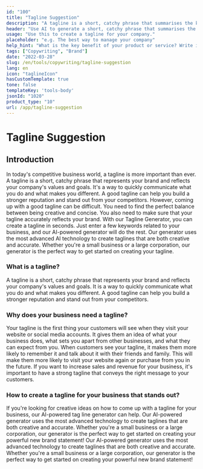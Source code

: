 ```yaml
---
id: "100"
title: "Tagline Suggestion"
description: "A tagline is a short, catchy phrase that summarises the key benefit of a product or service. It is often used in advertising and marketing, and it should be able to capture the essence of the company in a few words."
header: "Use AI to generate a short, catchy phrase that summarises the key benefit of your product or service."
usage: "Use this to create a tagline for your company."
placeholder: "e.g. The best way to manage your company"
help_hint: "What is the key benefit of your product or service? Write it down and we'll turn it into a Tagline."
tags: ["Copywriting", "Brand"]
date: "2022-03-28"
slug: /en/tools/copywriting/tagline-suggestion
lang: en
icon: "taglineIcon"
hasCustomTemplate: true
tone: false
templateKey: 'tools-body'
jsonId: "1020"
product_type: "10"
url: /app/tagline-suggestion
---
```


# Tagline Suggestion

## Introduction

In today's competitive business world, a tagline is more important than ever. A tagline is a short, catchy phrase that represents your brand and reflects your company's values and goals. It's a way to quickly communicate what you do and what makes you different. A good tagline can help you build a stronger reputation and stand out from your competitors. However, coming up with a good tagline can be difficult. You need to find the perfect balance between being creative and concise. You also need to make sure that your tagline accurately reflects your brand. With our Tagline Generator, you can create a tagline in seconds. Just enter a few keywords related to your business, and our AI-powered generator will do the rest. Our generator uses the most advanced AI technology to create taglines that are both creative and accurate. Whether you're a small business or a large corporation, our generator is the perfect way to get started on creating your tagline.


### What is a tagline?

A tagline is a short, catchy phrase that represents your brand and reflects your company's values and goals. It is a way to quickly communicate what you do and what makes you different. A good tagline can help you build a stronger reputation and stand out from your competitors.

### Why does your business need a tagline?

Your tagline is the first thing your customers will see when they visit your website or social media accounts. It gives them an idea of what your business does, what sets you apart from other businesses, and what they can expect from you. When customers see your tagline, it makes them more likely to remember it and talk about it with their friends and family. This will make them more likely to visit your website again or purchase from you in the future. If you want to increase sales and revenue for your business, it's important to have a strong tagline that conveys the right message to your customers.

### How to create a tagline for your business that stands out?

If you're looking for creative ideas on how to come up with a tagline for your business, our AI-powered tag line generator can help. Our AI-powered generator uses the most advanced technology to create taglines that are both creative and accurate. Whether you're a small business or a large corporation, our generator is the perfect way to get started on creating your powerful new brand statement! Our AI-powered generator uses the most advanced technology to create taglines that are both creative and accurate. Whether you're a small business or a large corporation, our generator is the perfect way to get started on creating your powerful new brand statement!